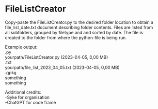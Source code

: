 # FileListCreator
Copy-paste the FileListCreator.py to the desired folder location to obtain a file_list_date.txt document describing folder contents. Files are listed from all subfolders, grouped by filetype and and sorted by date. The file is created to the folder from where the python-file is being run.

Example output:<br>
.py<br>
 yourpath/FileListCreator.py (2023-04-05, 0,00 MB)<br>
.txt<br>
  yourpath/file_list_2023_04_05.txt (2023-04-05, 0,00 MB)<br>
.gpkg<br>
  something<br>
  something

Additional credits:
<br>-Syke for organisation
<br>-ChatGPT for code frame
